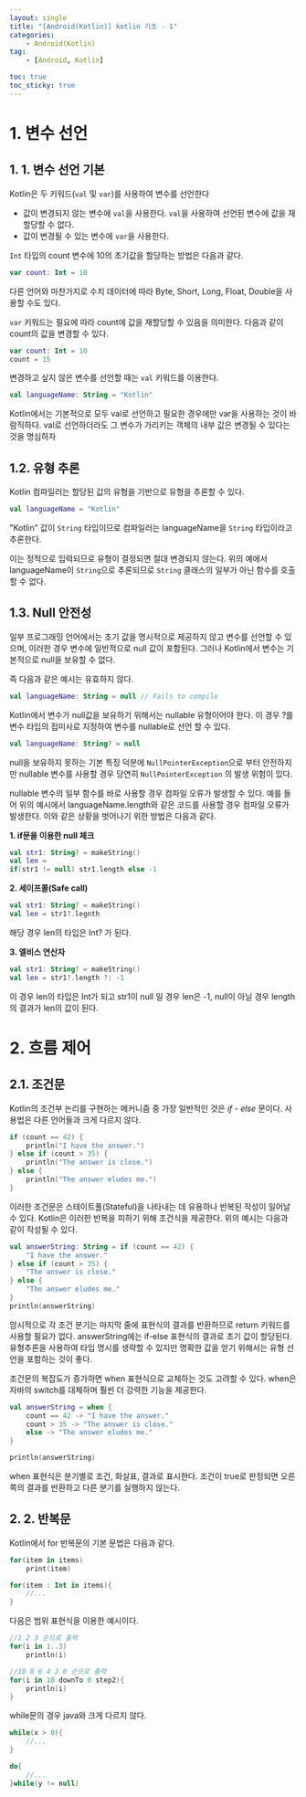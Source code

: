 ```yaml
---
layout: single
title: "[Android(Kotlin)] kotlin 기초 - 1"
categories: 
    - Android(Kotlin)
tag:
    - [Android, Kotlin]

toc: true
toc_sticky: true
---
```


# 1. 변수 선언
## 1. 1. 변수 선언 기본
Kotlin은 두 키워드(`val` 및 `var`)를 사용하여 변수를 선언한다

- 값이 변경되지 않는 변수에 `val`을 사용한다. `val`을 사용하여 선언된 변수에 값을 재할당할 수 없다.
- 값이 변경될 수 있는 변수에 `var`을 사용한다.

`Int` 타입의 count 변수에 10의 초기값을 할당하는 방법은 다음과 같다.

```kotlin
var count: Int = 10
```

다른 언어와 마찬가지로 수치 데이터에 따라 Byte, Short, Long, Float, Double을 사용할 수도 있다.

`var` 키워드는 필요에 따라 count에 값을 재할당할 수 있음을 의미한다.  다음과 같이 count의 값을 변경할 수 있다.

```kotlin
var count: Int = 10
count = 15
```

변경하고 싶지 않은 변수를 선언할 때는 `val` 키워드를 이용한다.

```kotlin
val languageName: String = "Kotlin"
```

Kotlin에서는 기본적으로 모두 val로 선언하고 필요한 경우에만 var을 사용하는 것이 바람직하다. val로 선언하더라도 그 변수가 가리키는 객체의 내부 값은 변경될 수 있다는 것을 명심하자

## 1.2. 유형 추론

Kotlin 컴파일러는 할당된 값의 유형을 기반으로 유형을 추론할 수 있다.

```kotlin
val languageName = "Kotlin"
```

"Kotlin" 값이 `String` 타입이므로 컴파일러는 languageName을 `String` 타입이라고 추론한다.

이는 정적으로 입력되므로 유형이 결정되면 절대 변경되지 않는다. 위의 예에서 languageName이 `String`으로 추론되므로 `String` 클래스의 일부가 아닌 함수를 호출할 수 없다.

## 1.3. Null 안전성

일부 프로그래밍 언어에서는 초기 값을 명시적으로 제공하지 않고 변수를 선언할 수 있으며, 이러한 경우 변수에 일반적으로 null 값이 포함된다. 그러나 Kotlin에서 변수는 기본적으로 null을 보유할 수 없다.

즉 다음과 같은 예시는 유효하지 않다.

```kotlin
val languageName: String = null // Fails to compile
```

Kotlin에서 변수가 null값을 보유하기 위해서는 nullable 유형이어야 한다. 이 경우 ?를 변수 타입의 접미사로 지정하여 변수를 nullable로 선언 할 수 있다.

```kotlin
val languageName: String? = null
```

null을 보유하지 못하는 기본 특징 덕분에 `NullPointerException`으로 부터 안전하지만  nullable 변수를 사용할 경우 당연히 `NullPointerException` 의 발생 위험이 있다.

nullable 변수의 일부 함수를 바로 사용할 경우 컴파일 오류가 발생할 수 있다.
예를 들어 위의 예시에서 languageName.length와 같은 코드를 사용할 경우 컴파일 오류가 발생한다. 이와 같은 상황을 벗어나기 위한 방법은 다음과 같다.

**1. if문을 이용한 null 체크**
```kotlin
val str1: String? = makeString()
val len = 
if(str1 != null) str1.length else -1
```

**2. 세이프콜(Safe call)**
```kotlin
val str1: String? = makeString()
val len = str1?.legnth
```
해당 경우 len의 타입은 Int? 가 된다.

**3. 엘비스 연산자**
```kotlin
val str1: String? = makeString()
val len = str1?.length ?: -1
```
이 경우 len의 타입은 Int가 되고 str1이 null 일 경우 len은 -1, null이 아닐 경우 length의 결과가 len의 값이 된다. 

# 2. 흐름 제어
## 2.1. 조건문
Kotlin의 조건부 논리를 구현하는 메커니즘 중 가장 일반적인 것은 *if - else* 문이다. 사용법은 다른 언어들과 크게 다르지 않다.

```kotlin
if (count == 42) {
    println("I have the answer.")
} else if (count > 35) {
    println("The answer is close.")
} else {
    println("The answer eludes me.")
}
```

이러한 조건문은 스테이트풀(Stateful)을 나타내는 데 유용하나 반복된 작성이 일어날 수 있다. Kotlin은 이러한 반복을 피하기 위해 조건식을 제공한다. 위의 예시는 다음과 같이 작성될 수 있다.

```kotlin
val answerString: String = if (count == 42) {
    "I have the answer."
} else if (count > 35) {
    "The answer is close."
} else {
    "The answer eludes me."
}
println(answerString)
```

암시적으로 각 조건 분기는 마지막 줄에 표현식의 결과를 반환하므로 return 키워드를 사용할 필요가 없다. answerString에는 if-else 표현식의 결과로 초기 값이 할당된다. 유형추론을 사용하여 타입 명시를 생략할 수 있지만 명확한 값을 얻기 위해서는 유형 선언을 포함하는 것이 좋다.

조건문의 복잡도가 증가하면 when 표현식으로 교체하는 것도 고려할 수 있다. when은 자바의 switch를 대체하며 훨씬 더 강력한 기능을 제공한다.

```kotlin
val answerString = when {
    count == 42 -> "I have the answer."
    count > 35 -> "The answer is close."
    else -> "The answer eludes me."
}

println(answerString)
```

when 표현식은 분기별로 조건, 화살표, 결과로 표시한다. 조건이 true로 판정되면 오른쪽의 결과를 반환하고 다른 분기를 실행하지 않는다.

## 2. 2. 반복문
Kotlin에서 for 반복문의 기본 문법은 다음과 같다.
```kotlin
for(item in items)
    print(item)

for(item : Int in items){
    //...
}
```

다음은 범위 표현식을 이용한 예시이다.
```kotlin
//1 2 3 순으로 출력
for(i in 1..3)
    println(i)

//10 8 6 4 2 0 순으로 출력
for(i in 10 downTo 0 step2){
    println(i)
}
```

while문의 경우 java와 크게 다르지 않다.
```kotlin
while(x > 0){
    //...
}

do{
    //...
}while(y != null)
```